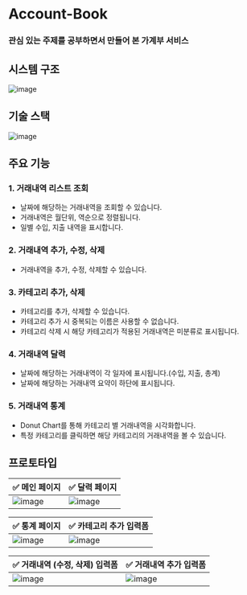 # Account-Book

### 관심 있는 주제를 공부하면서 만들어 본 가계부 서비스

## 시스템 구조
![image](https://user-images.githubusercontent.com/67899069/155756542-5fcc16c1-06b0-4f52-afb6-c12765bbe5d0.png)

## 기술 스택
![image](https://user-images.githubusercontent.com/67899069/155755668-abc88ccb-0e57-4077-a824-09b72964fa7d.png)

## 주요 기능

### 1. 거래내역 리스트 조회
* 날짜에 해당하는 거래내역을 조회할 수 있습니다.
* 거래내역은 월단위, 역순으로 정렬됩니다.
* 일별 수입, 지출 내역을 표시합니다.

### 2. 거래내역 추가, 수정, 삭제
* 거래내역을 추가, 수정, 삭제할 수 있습니다.

### 3. 카테고리 추가, 삭제
* 카테고리를 추가, 삭제할 수 있습니다.
* 카테고리 추가 시 중복되는 이름은 사용할 수 없습니다.
* 카테고리 삭제 시 해당 카테고리가 적용된 거래내역은 미분류로 표시됩니다.

### 4. 거래내역 달력
* 날짜에 해당하는 거래내역이 각 일자에 표시됩니다.(수입, 지출, 총계)
* 날짜에 해당하는 거래내역 요약이 하단에 표시됩니다.

### 5. 거래내역 통계
* Donut Chart를 통해 카테고리 별 거래내역을 시각화합니다.
* 특정 카테고리를 클릭하면 해당 카테고리의 거래내역을 볼 수 있습니다.

## 프로토타입

|✅ 메인 페이지|✅ 달력 페이지|
|-|-|
|![image](https://user-images.githubusercontent.com/67899069/155740259-4556eaaa-1757-479c-92c2-1aff7f1f0553.png)|![image](https://user-images.githubusercontent.com/67899069/155740561-44b67712-b1de-44b9-bd08-167362d2876f.png)|

|✅ 통계 페이지|✅ 카테고리 추가 입력폼|
|-|-|
|![image](https://user-images.githubusercontent.com/67899069/155740649-4a779dc1-c466-42c4-8213-3d314ed62163.png)|![image](https://user-images.githubusercontent.com/67899069/155741147-54a0f860-1584-49af-8879-7a54a8dd2049.png)|

|✅ 거래내역 (수정, 삭제) 입력폼|✅ 거래내역 추가 입력폼|
|-|-|
|![image](https://user-images.githubusercontent.com/67899069/155740780-f9554813-1a95-4d18-86e5-dffc6acf4cd0.png)|![image](https://user-images.githubusercontent.com/67899069/155741351-fbe121c7-aa6e-4b11-b797-5bef0aa521d9.png)|
